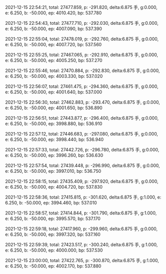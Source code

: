 2021-12-15 22:54:21, total: 27477.859, p: -291.820, delta:6.875 手, g:0.000, e: 6.250, b: -50.000, ep: 4010.420, bp: 537.780

2021-12-15 22:54:43, total: 27477.710, p: -292.030, delta:6.875 手, g:0.000, e: 6.250, b: -50.000, ep: 4007.090, bp: 537.390

2021-12-15 22:55:04, total: 27478.019, p: -292.760, delta:6.875 手, g:0.000, e: 6.250, b: -50.000, ep: 4007.720, bp: 537.560

2021-12-15 22:55:25, total: 27467.065, p: -292.910, delta:6.875 手, g:0.000, e: 6.250, b: -50.000, ep: 4005.250, bp: 537.270

2021-12-15 22:55:46, total: 27470.884, p: -292.830, delta:6.875 手, g:0.000, e: 6.250, b: -50.000, ep: 4003.330, bp: 537.020

2021-12-15 22:56:07, total: 27461.475, p: -294.360, delta:6.875 手, g:0.000, e: 6.250, b: -50.000, ep: 4001.640, bp: 537.000

2021-12-15 22:56:30, total: 27462.883, p: -293.470, delta:6.875 手, g:0.000, e: 6.250, b: -50.000, ep: 4001.650, bp: 536.890

2021-12-15 22:56:51, total: 27443.877, p: -296.400, delta:6.875 手, g:0.000, e: 6.250, b: -50.000, ep: 3998.880, bp: 536.910

2021-12-15 22:57:12, total: 27446.683, p: -297.080, delta:6.875 手, g:0.000, e: 6.250, b: -50.000, ep: 3998.440, bp: 536.940

2021-12-15 22:57:33, total: 27442.726, p: -296.780, delta:6.875 手, g:0.000, e: 6.250, b: -50.000, ep: 3996.260, bp: 536.630

2021-12-15 22:57:54, total: 27439.448, p: -296.990, delta:6.875 手, g:0.000, e: 6.250, b: -50.000, ep: 3997.010, bp: 536.750

2021-12-15 22:58:15, total: 27435.409, p: -297.920, delta:6.875 手, g:0.000, e: 6.250, b: -50.000, ep: 4004.720, bp: 537.830

2021-12-15 22:58:36, total: 27415.815, p: -301.620, delta:6.875 手, g:1.000, e: 6.250, b: -50.000, ep: 3994.460, bp: 537.010

2021-12-15 22:58:57, total: 27414.844, p: -301.790, delta:6.875 手, g:1.000, e: 6.250, b: -50.000, ep: 3995.570, bp: 537.170

2021-12-15 22:59:18, total: 27417.960, p: -299.960, delta:6.875 手, g:0.000, e: 6.250, b: -50.000, ep: 3997.320, bp: 537.160

2021-12-15 22:59:39, total: 27423.517, p: -300.240, delta:6.875 手, g:1.000, e: 6.250, b: -50.000, ep: 4000.000, bp: 537.530

2021-12-15 23:00:00, total: 27422.765, p: -300.870, delta:6.875 手, g:1.000, e: 6.250, b: -50.000, ep: 4002.170, bp: 537.880